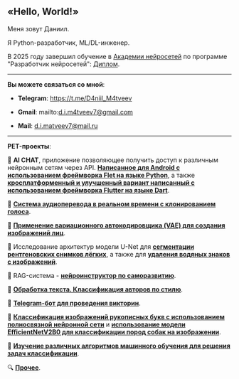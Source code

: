## «Hello, World!»

Меня зовут Даниил.

Я Python-разработчик, ML/DL-инженер.

В 2025 году завершил обучение в [Академии нейросетей](https://academy.the-founder.ru) по программе "Разработчик нейросетей": [Диплом](Диплом_Разработчик_нейросетей.pdf).

---

**Вы можете связаться со мной**:

- **Telegram**: https://t.me/D4niil_M4tveev

- **Gmail**: mailto:d.i.m4tveev7@gmail.com

- **Mail**: d.i.matveev7@mail.ru

---

**PET-проекты**:

📌 **AI CHAT**, приложение позволяющее получить доступ к различным нейронным сетям через API. [**Написанное для Android с использованием фреймворка Flet на языке Python**](https://github.com/D4us-M4chanicus/AI-CHAT-android-app.git), а также [**кросплатформенный и улучшенный вариант написанный с использованием фреймворка Flutter на языке Dart**](https://github.com/D4us-M4chanicus/AI-CHAT-cross-platform-app.git).

📌 [**Система аудиоперевода в реальном времени с клонированием голоса**](https://github.com/D4us-M4chanicus/Audio-translator.git).

📌 [**Применение вариационного автокодировщика (VAE) для создания изображений лиц**](https://github.com/D4us-M4chanicus/Variational-Autoencoder.git).

📌 Исследование архитектур модели U-Net для [**сегментации рентгеновских снимков лёгких**](https://github.com/D4us-M4chanicus/Image-segmentation.git), а также для [**удаления водяных знаков с изображений**](https://github.com/D4us-M4chanicus/Removing-watermarks.git).

📌 RAG-система - [**нейроинструктор по саморазвитию**](https://github.com/D4us-M4chanicus/Neuro-employee.git).

📌 [**Обработка текста. Классификация авторов по стилю**](https://github.com/D4us-M4chanicus/Text-processing.git).

📌 [**Telegram-бот для проведения викторин**](https://github.com/D4us-M4chanicus/Telegram-quiz-bot.git).

📌 [**Классификация изображений рукописных букв с использованием полносвязной нейронной сети**](https://github.com/D4us-M4chanicus/Handwritten-letter-recognition.git) и [**использование модели EfficientNetV2B0 для классификации пород собак на изображении**](https://github.com/D4us-M4chanicus/Dog-Breed-Classification.git).

📌 [**Изучение различных алгоритмов машинного обучения для решения задач классификации**](https://github.com/D4us-M4chanicus/Algorithms-for-classification-problems.git).

🔍 [**Прочее**](https://github.com/D4us-M4chanicus?tab=repositories).

